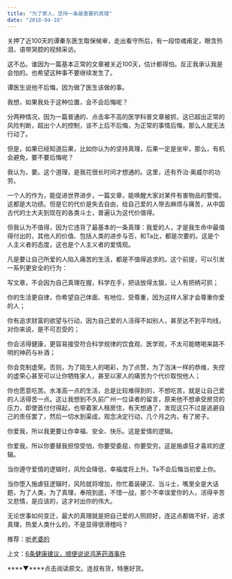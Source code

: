 ```yaml
---
title: "为了家人，坚持一条最重要的真理"
date: "2018-04-18"
---
```


关押了近100天的谭秦东医生取保候审，走出看守所后，有一段惊魂甫定，眼含热泪，语带哭腔的视频采访。

这不怂。谁因为一篇基本正常的文章被关近100天，估计都得怕。反正我承认我是会怕的。也希望这种事不要继续发生了。

谭医生说他不后悔，因为做了医生该做的事。

我想，如果我处于这种位置，会不会后悔呢？

分两种情况，因为一篇普通的、点击率不高的医学科普文章被抓，这已超出正常的风险判断，超出个人的控制，谈不上后不后悔，为正常的事情后悔，那么人就无法行动了。

但是，如果已经知道后果，比如你认为的坚持真理，后果一定是坐牢，那么，有机会避免，要不要后悔呢？

我认为，要。这个道理，是我花很长时间才想通的。这里，还有乔治·奥威尔的功劳。

一个人的作为，能促进世界进步，一篇文章，能唤醒大家对某件有害物品的警惕，这都是大功绩。但是它的代价是失去自由，给自己爱的人带去麻烦与痛苦，从中国古代的士大夫到现在的各类斗士，普遍认为这代价值得。

但我认为不值得，因为它违背了最基本的一条真理：我爱的人，才是我生命中最值得付出的，其他人的价值、包括人类的进步与否，和Ta比，都是次要的。这是个人主义者的态度，这也是个人主义者的爱情观。

凡是要让自己所爱的人陷入痛苦的生活，都是不值得追求的。这个前提，可以引发一系列更安全的行为：

写文章，不会因为自己真理在握，科学在手，把话放得太狠，让人有把柄可抓；

你的生活更自律，你希望自己体面、有地位、受尊重，因为这样人家才会尊重你爱的人；

你有追求财富的欲望与行动，因为自己爱的人活得不如别人，甚至达不到平均线，对你来说，是不可忍受的；

你会活得健康，更容易接受符合科学规律的饮食观、医学观，不太可能瞎喝来路不明的神药与补酒；

你会克制虚荣。否则，为了陌生人的喝彩，为了点赞，为了泡沫一样的恭维，失控的虚荣心甚至可以让你牺牲家人，甚至以家人的痛苦为个代价取悦他人；

你也愿意吃苦。水准高一点的生活，总是比较难得到的，不想吃苦，就是让自己爱的人活得苦一点。这让我想到不久前广州一位读者的留言，原来他不想承受房贷的压力，即使首付付得起，也带着家人租房住，有天想通了，发现这只不过是逃避自己的责任罢了，然后一切水到渠成，观念决定行动，几个月之内，有了房子。

你爱我，所以我更要让你幸福、安全、快乐。这是爱情的逻辑。

你爱我，所以你要替我担惊受怕，你要受委屈，你要受穷。这是施虐狂才喜欢的逻辑。

当你遵守爱情的逻辑时，风险会降低，幸福度将上升。Ta不会后悔当初爱上你。

当你堕入施虐狂逻辑时，风险就将增加，你忙着装硬汉、当斗士，嘴里全是大话题，为了人类，为了真理，奉陪到底，不惜一战，那个不幸误爱你的人，活得辛苦又悲情，是应该的，这才衬出你的伟大。

无论世事如何变迁，最大的真理就是把自己爱的人照顾好，连这点都做不好，追求真理，热爱人类什么的，不是显得很滑稽吗？

推荐：[听老婆的](http://mp.weixin.qq.com/s?__biz=MjM5NDU0Mjk2MQ==&mid=2651623413&idx=1&sn=edd3cb743e19033dd775412813a6314c&chksm=bd7e0beb8a0982fdf42398476fa986c7a560044d62efc55c54fa5ebcd2b4a76fc8d992ef0a87&scene=21#wechat_redirect)

上文：[6条健康建议，顺便说说鸿茅药酒事件](http://mp.weixin.qq.com/s?__biz=MjM5NDU0Mjk2MQ==&mid=2651626992&idx=1&sn=dfd99a7bb3f8c8b77a381b97fdb7d208&chksm=bd7e19ee8a0990f8658cc46942032dd18ea72090f75a26dc23f7619cfed137573f1283752afd&scene=21#wechat_redirect)

****▼****点击阅读原文。连叔有货，特惠好货。
